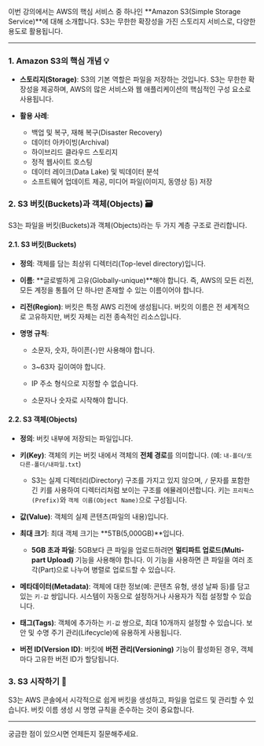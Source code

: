 
이번 강의에서는 AWS의 핵심 서비스 중 하나인 **Amazon S3(Simple Storage Service)**에 대해 소개합니다. S3는 무한한 확장성을 가진 스토리지 서비스로, 다양한 용도로 활용됩니다.

---

### 1. Amazon S3의 핵심 개념 💡

- **스토리지(Storage)**: S3의 기본 역할은 파일을 저장하는 것입니다. S3는 무한한 확장성을 제공하며, AWS의 많은 서비스와 웹 애플리케이션의 핵심적인 구성 요소로 사용됩니다.
    
- **활용 사례**:
    
    - 백업 및 복구, 재해 복구(Disaster Recovery)
    - 데이터 아카이빙(Archival)
    - 하이브리드 클라우드 스토리지
    - 정적 웹사이트 호스팅
    - 데이터 레이크(Data Lake) 및 빅데이터 분석
    - 소프트웨어 업데이트 제공, 미디어 파일(이미지, 동영상 등) 저장
### 2. S3 버킷(Buckets)과 객체(Objects) 🗃️

S3는 파일을 버킷(Buckets)과 객체(Objects)라는 두 가지 계층 구조로 관리합니다.

#### 2.1. S3 버킷(Buckets)

- **정의**: 객체를 담는 최상위 디렉터리(Top-level directory)입니다.
- **이름**: **글로벌하게 고유(Globally-unique)**해야 합니다. 즉, AWS의 모든 리전, 모든 계정을 통틀어 단 하나만 존재할 수 있는 이름이어야 합니다.
- **리전(Region)**: 버킷은 특정 AWS 리전에 생성됩니다. 버킷의 이름은 전 세계적으로 고유하지만, 버킷 자체는 리전 종속적인 리소스입니다.
    
- **명명 규칙**:
    - 소문자, 숫자, 하이픈(-)만 사용해야 합니다.
    - 3~63자 길이여야 합니다.
    - IP 주소 형식으로 지정할 수 없습니다.
        
    - 소문자나 숫자로 시작해야 합니다.
        

#### 2.2. S3 객체(Objects)

- **정의**: 버킷 내부에 저장되는 파일입니다.
    
- **키(Key)**: 객체의 키는 버킷 내에서 객체의 **전체 경로**를 의미합니다. (예: `내-폴더/또다른-폴더/내파일.txt`)
    
    - S3는 실제 디렉터리(Directory) 구조를 가지고 있지 않으며, `/` 문자를 포함한 긴 키를 사용하여 디렉터리처럼 보이는 구조를 에뮬레이션합니다. 키는 `프리픽스(Prefix)`와 `객체 이름(Object Name)`으로 구성됩니다.
        
- **값(Value)**: 객체의 실제 콘텐츠(파일의 내용)입니다.
    
- **최대 크기**: 최대 객체 크기는 **5TB(5,000GB)**입니다.
    
    - **5GB 초과 파일**: 5GB보다 큰 파일을 업로드하려면 **멀티파트 업로드(Multi-part Upload)** 기능을 사용해야 합니다. 이 기능을 사용하면 큰 파일을 여러 조각(Part)으로 나누어 병렬로 업로드할 수 있습니다.
        
- **메타데이터(Metadata)**: 객체에 대한 정보(예: 콘텐츠 유형, 생성 날짜 등)를 담고 있는 `키-값` 쌍입니다. 시스템이 자동으로 설정하거나 사용자가 직접 설정할 수 있습니다.
    
- **태그(Tags)**: 객체에 추가하는 `키-값` 쌍으로, 최대 10개까지 설정할 수 있습니다. 보안 및 수명 주기 관리(Lifecycle)에 유용하게 사용됩니다.
    
- **버전 ID(Version ID)**: 버킷에 **버전 관리(Versioning)** 기능이 활성화된 경우, 객체마다 고유한 버전 ID가 할당됩니다.
    

### 3. S3 시작하기 🚀

S3는 AWS 콘솔에서 시각적으로 쉽게 버킷을 생성하고, 파일을 업로드 및 관리할 수 있습니다. 버킷 이름 생성 시 명명 규칙을 준수하는 것이 중요합니다.

---

궁금한 점이 있으시면 언제든지 질문해주세요.